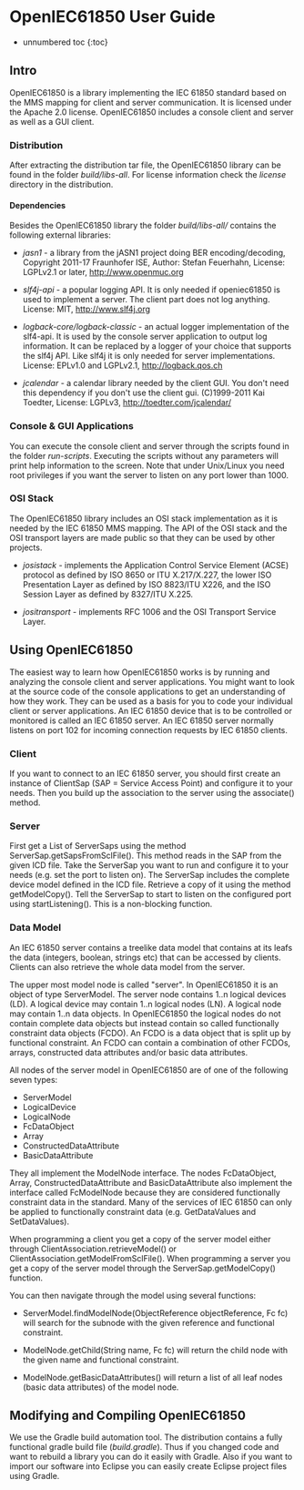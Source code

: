 # OpenIEC61850 User Guide

* unnumbered toc
{:toc}

## Intro

OpenIEC61850 is a library implementing the IEC 61850 standard based on the MMS mapping for client and server communication. It is licensed under the Apache 2.0 license. OpenIEC61850 includes a console client and server as well as a GUI client.

### Distribution

After extracting the distribution tar file, the OpenIEC61850 library can be found in the folder *build/libs-all*. For license information check the *license* directory in the distribution.

#### Dependencies

Besides the OpenIEC61850 library the folder *build/libs-all/* contains the following external libraries:

* *jasn1* - a library from the jASN1 project doing BER encoding/decoding, Copyright 2011-17 Fraunhofer ISE, Author: Stefan Feuerhahn, License: LGPLv2.1 or later, http://www.openmuc.org

* *slf4j-api* - a popular logging API. It is only needed if openiec61850 is used to implement a server. The client part does not log anything.  License: MIT, http://www.slf4j.org

* *logback-core/logback-classic* - an actual logger implementation of the slf4-api. It is used by the console server application to output log information. It can be replaced by a logger of your choice that supports the slf4j API. Like slf4j it is only needed for server implementations. License: EPLv1.0 and LGPLv2.1, http://logback.qos.ch

* *jcalendar* - a calendar library needed by the client GUI. You don't need this dependency if you don't use the client gui. (C)1999-2011 Kai Toedter, License: LGPLv3, http://toedter.com/jcalendar/


### Console & GUI Applications

You can execute the console client and server through the scripts found in the folder *run-scripts*.  Executing the scripts without any parameters will print help information to the screen. Note that under Unix/Linux you need root privileges if you want the server to listen on any port lower than 1000.

### OSI Stack

The OpenIEC61850 library includes an OSI stack implementation as it is needed by the IEC 61850 MMS mapping. The API of the OSI stack and the OSI transport layers are made public so that they can be used by other projects.

* *josistack* - implements the Application Control Service Element (ACSE) protocol as defined by ISO 8650 or ITU X.217/X.227, the lower ISO Presentation Layer as defined by ISO 8823/ITU X226, and the ISO Session Layer as defined by 8327/ITU X.225.

* *jositransport* - implements RFC 1006 and the OSI Transport Service Layer.


## Using OpenIEC61850

The easiest way to learn how OpenIEC61850 works is by running and analyzing the console client and server applications. You might want to look at the source code of the console applications to get an understanding of how they work. They can be used as a basis for you to code your individual client or server applications. An IEC 61850 device that is to be controlled or monitored is called an IEC 61850 server. An IEC 61850 server normally listens on port 102 for incoming connection requests by IEC 61850 clients.

### Client

If you want to connect to an IEC 61850 server, you should first create an instance of ClientSap (SAP = Service Access Point) and configure it to your needs. Then you build up the association to the server using the associate() method.

### Server

First get a List of ServerSaps using the method ServerSap.getSapsFromSclFile(). This method reads in the SAP from the given ICD file. Take the ServerSap you want to run and configure it to your needs (e.g. set the port to listen on). The ServerSap includes the complete device model defined in the ICD file. Retrieve a copy of it using the method getModelCopy(). Tell the ServerSap to start to listen on the configured port using startListening(). This is a non-blocking function.

### Data Model

An IEC 61850 server contains a treelike data model that contains at its leafs the data (integers, boolean, strings etc) that can be accessed by clients. Clients can also retrieve the whole data model from the server.

The upper most model node is called "server". In OpenIEC61850 it is an object of type ServerModel. The server node contains 1..n logical devices (LD). A logical device may contain 1..n logical nodes (LN). A logical node may contain 1..n data objects. In OpenIEC61850 the logical nodes do not contain complete data objects but instead contain so called functionally constraint data objects (FCDO). An FCDO is a data object that is split up by functional constraint. An FCDO can contain a combination of other FCDOs, arrays, constructed data attributes and/or basic data attributes.

All nodes of the server model in OpenIEC61850 are of one of the following seven types:

* ServerModel
* LogicalDevice
* LogicalNode
* FcDataObject
* Array
* ConstructedDataAttribute
* BasicDataAttribute

They all implement the ModelNode interface. The nodes FcDataObject, Array, ConstructedDataAttribute and BasicDataAttribute also implement the interface called FcModelNode because they are considered functionally constraint data in the standard. Many of the services of IEC 61850 can only be applied to functionally constraint data (e.g. GetDataValues and SetDataValues).

When programming a client you get a copy of the server model either through ClientAssociation.retrieveModel() or ClientAssociation.getModelFromSclFile(). When programming a server you get a copy of the server model through the ServerSap.getModelCopy() function.

You can then navigate through the model using several functions:

* ServerModel.findModelNode(ObjectReference objectReference, Fc fc) will search for the subnode with the given reference and functional constraint.

* ModelNode.getChild(String name, Fc fc) will return the child node with the given name and functional constraint.

* ModelNode.getBasicDataAttributes() will return a list of all leaf nodes (basic data attributes) of the model node.



## Modifying and Compiling OpenIEC61850

We use the Gradle build automation tool. The distribution contains a fully functional gradle build file (*build.gradle*). Thus if you changed code and want to rebuild a library you can do it easily with Gradle. Also if you want to import our software into Eclipse you can easily create Eclipse project files using Gradle.
